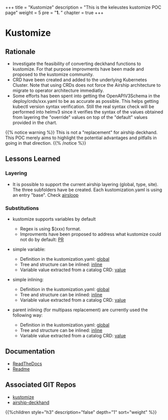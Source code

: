 +++
title = "Kustomize"
description = "This is the keleustes kustomize POC page"
weight = 5
pre = "<b>1. </b>"
chapter = true
+++

# Kustomize

## Rationale

- Investigate the feasibility of converting deckhand functions to kustomize.
  For that purpose improvments have been made and proposed to the kustomize community.
- CRD have been created and added to the underlying Kubernetes Cluster.
  Note that using CRDs does not force the Airship architecture to migrate to operator
  architecture immediatly.
- Some efforts has been spent into getting the OpenAPIV3Schema in the deploy/crds/xxx.yaml
  to be as accurate as possible. This helps getting kubectl version syntax verification.
  Still the real syntax check will be performed into helmv3 since it verifies the syntax
  of the values obtained from layering the "override" values on top of the "default" values
  provided in the chart.

{{% notice warning %}}
This is not a "replacement" for airship deckhand. This POC merely aims to highlight the potential advantages and pitfalls in going in that direction.
{{% /notice %}}

## Lessons Learned

### Layering

- It is possible to support the current airship layering (global, type, site). The three subfolders have be created.
  Each kustomization.yaml is using an entry "base". Check [airsloop](https://github.com/keleustes/airship-treasuremap/blob/master/site/airsloop/kustomization.yaml#L5)

### Substitutions

- kustomize supports variables by default
  - Regex is using $(xxx) format.
  - Improvments have been proposed to address what kustomize could not do by default: [PR](https://github.com/kubernetes-sigs/kustomize/pull/1111)

- simple variable: 
  - Definition in the kustomization.yaml: [global](https://github.com/keleustes/airship-treasuremap/blob/master/global/kustomization.yaml#L1085)
  - Tree and structure can be inlined: [inline](https://github.com/keleustes/airship-treasuremap/blob/master/global/software/charts/ucp/drydock/maas.yaml#L48)
  - Variable value extracted from a catalog CRD: [value](https://github.com/keleustes/airship-treasuremap/blob/master/site/airsloop/networks/common-addresses.yaml#L12)

- simple inlining:
  - Definition in the kustomization.yaml: [global](https://github.com/keleustes/airship-treasuremap/blob/master/global/kustomization.yaml#L2553)
  - Tree and structure can be inlined: [inline](https://github.com/keleustes/airship-treasuremap/blob/master/global/software/charts/osh/openstack-glance/glance.yaml#L20)
  - Variable value extracted from a catalog CRD: [value](https://github.com/keleustes/airship-treasuremap/blob/master/global/software/config/versions.yaml#L127)

- parent inlining (for multipass replacement) are currently used the following way:
  - Definition in the kustomization.yaml: [global](https://github.com/keleustes/airship-treasuremap/blob/master/global/kustomization.yaml#L2089)
  - Tree and structure can be inlined: [inline](https://github.com/keleustes/airship-treasuremap/blob/master/global/software/charts/osh/openstack-glance/glance.yaml#L130)
  - Variable value extracted from a catalog CRD: [value](https://github.com/keleustes/airship-treasuremap/blob/master/type/sloop/config/endpoints.yaml#L675)

## Documentation

- [ReadTheDocs](https://airshipit.readthedocs.io/projects/deckhand/en/latest/)
- [Readme](https://github.com/keleustes/kustomize/blob/master/README.md)

## Associated GIT Repos

- [kustomize](https://github.com/keleustes/kustomize)
- [airship-deckhand](https://github.com/airshipit/deckhand)


<!--more-->

{{%children style="h3" description="false" depth="1" sort="weight" %}}
